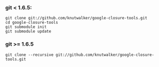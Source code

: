 
### git < 1.6.5:

    git clone git://github.com/knutwalker/google-closure-tools.git
    cd google-closure-tools
    git submodule init
    git submodule update


### git >= 1.6.5

    git clone --recursive git://github.com/knutwalker/google-closure-tools.git

